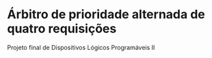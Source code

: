 # Árbitro de prioridade alternada de quatro requisições

Projeto final de Dispositivos Lógicos Programáveis II
